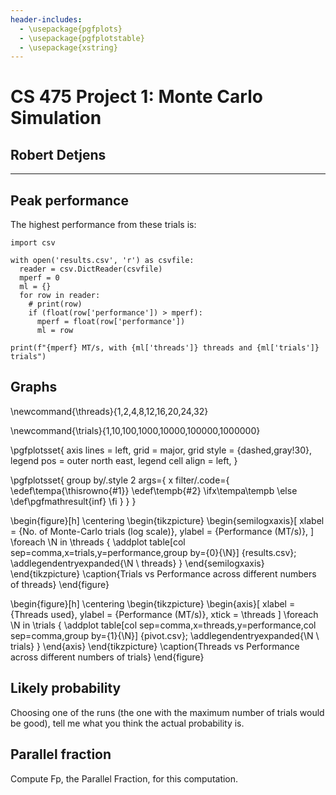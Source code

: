 ```yaml
---
header-includes:
  - \usepackage{pgfplots}
  - \usepackage{pgfplotstable}
  - \usepackage{xstring}
---
```


# CS 475 Project 1: Monte Carlo Simulation

## Robert Detjens

---

## Peak performance

The highest performance from these trials is:

```{.run cmd="python" in="script" out="text"}
import csv

with open('results.csv', 'r') as csvfile:
  reader = csv.DictReader(csvfile)
  mperf = 0
  ml = {}
  for row in reader:
    # print(row)
    if (float(row['performance']) > mperf):
      mperf = float(row['performance'])
      ml = row

print(f"{mperf} MT/s, with {ml['threads']} threads and {ml['trials']} trials")
```

## Graphs

\newcommand{\threads}{1,2,4,8,12,16,20,24,32}
<!-- \newcommand{\threads}{1,2,4,8} -->
\newcommand{\trials}{1,10,100,1000,10000,100000,1000000}
<!-- \newcommand{\trials}{100} -->

\pgfplotsset{
  axis lines = left,
  grid = major,
  grid style = {dashed,gray!30},
  legend pos = outer north east,
  legend cell align = left,
}

\pgfplotsset{
  group by/.style 2 args={
    x filter/.code={
      \edef\tempa{\thisrowno{#1}}
      \edef\tempb{#2}
      \ifx\tempa\tempb
      \else
        \def\pgfmathresult{inf}
      \fi
    }
  }
}

\begin{figure}[h]
  \centering
  \begin{tikzpicture}
    \begin{semilogxaxis}[
      xlabel = {No. of Monte-Carlo trials (log scale)},
      ylabel = {Performance (MT/s)},
    ]
      \foreach \N in \threads {
        \addplot table[col sep=comma,x=trials,y=performance,group by={0}{\N}] {results.csv};
        \addlegendentryexpanded{\N \ threads}
      }
    \end{semilogxaxis}
  \end{tikzpicture}
  \caption{Trials vs Performance across different numbers of threads}
\end{figure}

\begin{figure}[h]
  \centering
  \begin{tikzpicture}
    \begin{axis}[
      xlabel = {Threads used},
      ylabel = {Performance (MT/s)},
      xtick  = \threads
    ]
      \foreach \N in \trials {
        \addplot table[col sep=comma,x=threads,y=performance,col sep=comma,group by={1}{\N}] {pivot.csv};
        \addlegendentryexpanded{\N \ trials}
      }
    \end{axis}
  \end{tikzpicture}
  \caption{Threads vs Performance across different numbers of trials}
\end{figure}

## Likely probability

Choosing one of the runs (the one with the maximum number of trials would be good), tell me what you think the actual probability is.

## Parallel fraction

Compute Fp, the Parallel Fraction, for this computation.
